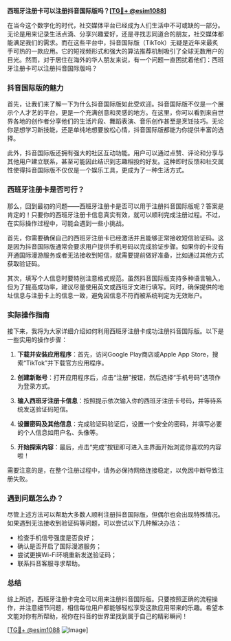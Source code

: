 **西班牙注册卡可以注册抖音国际版吗？[[TG💪+ @esim1088](https://t.me/s/esim1088)]**

在当今这个数字化的时代，社交媒体平台已经成为人们生活中不可或缺的一部分。无论是用来记录生活点滴、分享兴趣爱好，还是寻找志同道合的朋友，社交媒体都能满足我们的需求。而在这些平台中，抖音国际版（TikTok）无疑是近年来最炙手可热的一款应用。它的短视频形式和强大的算法推荐机制吸引了全球无数用户的目光。然而，对于居住在海外的华人朋友来说，有一个问题一直困扰着他们：西班牙注册卡可以注册抖音国际版吗？

### 抖音国际版的魅力

首先，让我们来了解一下为什么抖音国际版如此受欢迎。抖音国际版不仅是一个展示个人才艺的平台，更是一个充满创意和灵感的地方。在这里，你可以看到来自世界各地的创作者分享他们的生活片段、舞蹈表演、音乐创作甚至是烹饪技巧。无论你是想学习新技能，还是单纯地想要放松心情，抖音国际版都能为你提供丰富的选择。

此外，抖音国际版还拥有强大的社区互动功能。用户可以通过点赞、评论和分享与其他用户建立联系，甚至可能因此结识到志趣相投的好友。这种即时反馈和社交属性使得抖音国际版不仅仅是一个娱乐工具，更成为了一种生活方式。

### 西班牙注册卡是否可行？

那么，回到最初的问题——西班牙注册卡是否可以用于注册抖音国际版呢？答案是肯定的！只要你的西班牙注册卡信息真实有效，就可以顺利完成注册过程。不过，在实际操作过程中，可能会遇到一些小挑战。

首先，你需要确保自己的西班牙注册卡已经激活并且能够正常接收短信验证码。这是因为抖音国际版通常会要求用户提供手机号码以完成验证步骤。如果你的卡没有开通国际漫游服务或者无法接收到短信，就需要提前做好准备，比如通过其他方式获取验证码。

其次，填写个人信息时要特别注意格式规范。虽然抖音国际版支持多种语言输入，但为了提高成功率，建议尽量使用英文或西班牙文进行填写。同时，确保提供的地址信息与注册卡上的信息一致，避免因信息不符而被系统判定为无效账户。

### 实际操作指南

接下来，我将为大家详细介绍如何利用西班牙注册卡成功注册抖音国际版。以下是一些实用的操作步骤：

1. **下载并安装应用程序**：首先，访问Google Play商店或Apple App Store，搜索“TikTok”并下载官方应用程序。
   
2. **创建新账号**：打开应用程序后，点击“注册”按钮，然后选择“手机号码”选项作为登录方式。

3. **输入西班牙注册卡信息**：按照提示依次输入你的西班牙注册卡号码，并等待系统发送验证码短信。

4. **设置密码及其他信息**：完成验证码验证后，设置一个安全的密码，并填写必要的个人信息如用户名、头像等。

5. **开始探索内容**：最后，点击“完成”按钮即可进入主界面开始浏览你喜欢的内容啦！

需要注意的是，在整个注册过程中，请务必保持网络连接稳定，以免因中断导致注册失败。

### 遇到问题怎么办？

尽管上述方法可以帮助大多数人顺利注册抖音国际版，但偶尔也会出现特殊情况。如果遇到无法接收到验证码等问题，可以尝试以下几种解决办法：

- 检查手机信号强度是否良好；
- 确认是否开启了国际漫游服务；
- 尝试更换Wi-Fi环境重新发送验证码；
- 联系抖音客服寻求帮助。

### 总结

综上所述，西班牙注册卡完全可以用来注册抖音国际版。只要按照正确的流程操作，并注意细节问题，相信每位用户都能够轻松享受这款应用带来的乐趣。希望本文能对你有所帮助，祝你在抖音的世界里找到属于自己的精彩瞬间！

[[TG💪+ @esim1088](https://t.me/s/esim1088) ![Image](https://i.postimg.cc/4NQfJmqS/Snipaste-2025-05-13-00-14-12.png)]
